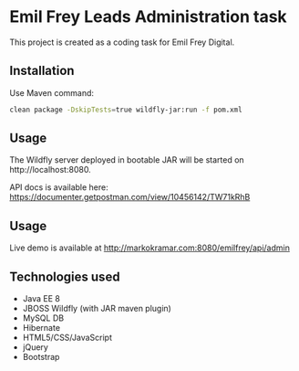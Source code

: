 # Emil Frey Leads Administration task

This project is created as a coding task for Emil Frey Digital.

## Installation

Use Maven command:
```bash
clean package -DskipTests=true wildfly-jar:run -f pom.xml
```

## Usage

The Wildfly server deployed in bootable JAR will be started on http://localhost:8080. 

API docs is available here: https://documenter.getpostman.com/view/10456142/TW71kRhB

## Usage

Live demo is available at http://markokramar.com:8080/emilfrey/api/admin

## Technologies used

- Java EE 8
- JBOSS Wildfly (with JAR maven plugin)
- MySQL DB
- Hibernate
- HTML5/CSS/JavaScript
- jQuery
- Bootstrap

